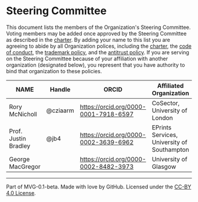 # Steering Committee

This document lists the members of the Organization's Steering Committee. Voting members may be added once approved by the Steering Committee as described in the [charter](./CHARTER.md). By adding your name to this list you are agreeing to abide by all Organization polices, including the [charter](./CHARTER.md), the [code of conduct](./CODE-OF-CONDUCT.md), the [trademark policy](./TRADEMARKS.md), and the [antitrust policy](./ANTITRUST.md). If you are serving on the Steering Committee because of your affiliation with another organization (designated below), you represent that you have authority to bind that organization to these policies.

| **NAME** | **Handle** | **ORCID** | **Affiliated Organization** | **ROR** |
| --- | --- | --- | --- | --- |
| Rory McNicholl | @cziaarm | https://orcid.org/0000-0001-7918-6597 | CoSector, University of London | https://ror.org/04cw6st05 |
| Prof. Justin Bradley | @jb4 | https://orcid.org/0000-0002-3639-6962 | EPrints Services, University of Southampton |  https://ror.org/01ryk1543 |
| George MacGregor |  | https://orcid.org/0000-0002-8482-3973 | University of Glasgow |  https://ror.org/00vtgdb53 |

---
Part of MVG-0.1-beta.
Made with love by GitHub. Licensed under the [CC-BY 4.0 License](https://creativecommons.org/licenses/by/4.0/).
